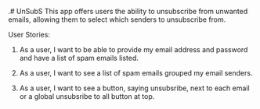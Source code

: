 .# UnSubS
This app offers users the ability to unsubscribe from unwanted emails, allowing them to select which senders to unsubscribe from.

User Stories:
1. As a user, I want to be able to provide my email address and password and have a list of spam emails listed.

2. As a user, I want to see a list of spam emails grouped my email senders.

3. As a user, I want to see a button, saying unsubsribe, next to each email or a global unsubsribe to all button at top.

